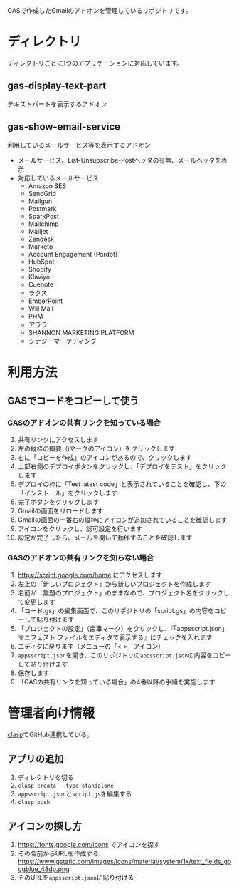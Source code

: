 GASで作成したGmailのアドオンを管理しているリポジトリです。
# ディレクトリ
ディレクトリごとに1つのアプリケーションに対応しています。
## gas-display-text-part
テキストパートを表示するアドオン
## gas-show-email-service
利用しているメールサービス等を表示するアドオン

- メールサービス、List-Unsubscribe-Postヘッダの有無、メールヘッダを表示
- 対応しているメールサービス
  - Amazon SES
  - SendGrid
  - Mailgun
  - Postmark
  - SparkPost
  - Mailchimp
  - Mailjet
  - Zendesk
  - Marketo
  - Account Engagement (Pardot)
  - HubSpot
  - Shopify
  - Klaviyo
  - Cuenote
  - ラクス
  - EmberPoint
  - Will Mail
  - PHM
  - アララ
  - SHANNON MARKETING PLATFORM
  - シナジーマーケティング

# 利用方法
## GASでコードをコピーして使う
### GASのアドオンの共有リンクを知っている場合
1. 共有リンクにアクセスします
1. 左の縦枠の概要（iマークのアイコン）をクリックします
1. 右に「コピーを作成」のアイコンがあるので、クリックします
1. 上部右側のデプロイボタンをクリックし、「デプロイをテスト」をクリックします
1. デプロイの枠に「Test latest code」と表示されていることを確認し、下の「インストール」をクリックします
1. 完了ボタンをクリックします
1. Gmailの画面をリロードします
1. Gmailの画面の一番右の縦枠にアイコンが追加されていることを確認します
1. アイコンをクリックし、認可設定を行います
1. 設定が完了したら、メールを開いて動作することを確認します

### GASのアドオンの共有リンクを知らない場合
1. https://script.google.com/home にアクセスします
1. 左上の「新しいプロジェクト」から新しいプロジェクトを作成します
1. 名前が「無題のプロジェクト」のままなので、プロジェクト名をクリックして変更します
1. 「コード.gs」の編集画面で、このリポジトリの「script.gs」の内容をコピーして貼り付けます
1. 「プロジェクトの設定」（歯車マーク）をクリックし、『「appsscript.json」マニフェスト ファイルをエディタで表示する』にチェックを入れます
1. エディタに戻ります（メニューの「< >」アイコン）
1. `appsscript.json`を開き、このリポジトリの`appsscript.json`の内容をコピーして貼り付けます
1. 保存します
1. 「GASの共有リンクを知っている場合」の4番以降の手順を実施します

# 管理者向け情報
[clasp](https://github.com/google/clasp)でGitHub連携している。
## アプリの追加
1. ディレクトリを切る
1. `clasp create --type standalone`
1. `appsscript.json`と`script.gs`を編集する
1. `clasp push`
## アイコンの探し方
1. https://fonts.google.com/icons でアイコンを探す
1. その名前からURLを作成する: https://www.gstatic.com/images/icons/material/system/1x/text_fields_googblue_48dp.png
1. そのURLを`appsscript.json`に貼り付ける